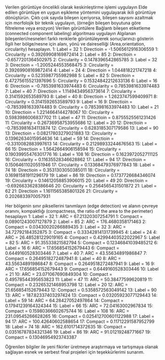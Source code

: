 Verilen görüntüye öncelikli olarak keskinleştirme işlemi uygulayın
Elde edilen görüntüye en uygun eşikleme yöntemini uygulayarak ikili görüntüye dönüştürün.
Çıktı çok sayıda bileşen içeriyorsa, bileşen sayısını azaltmak için morfolojik bir teknik uygulayın, (örneğin bileşen boyutuna göre filtreleme veya erozyon)
Verilen görüntülere Bağlantı bileşen etiketleme (connected component labeling) algoritması uygulayın 
Algılanan bileşenleri/nesneleri farklı renklerle görüntüleyerek sonuçlarınızı gösterin
İlgili her bölge/nesne için alanı, yönü ve daireselliği (Area,orientation, circularity) hesaplayın. 
1: Label = 32
1: Directioin = -1.5065612916306559
1: Circularity = 0.39269908169872414
2: Label = 85
2: Directioin = -0.6577201364502975
2: Circularity = 0.1478396542865785
3: Label = 32
3: Directioin = -1.2005244553568475
3: Circularity = 0.39269908169872414
4: Label = 24
4: Directioin = 1.044818221747218
4: Circularity = 0.5235987755982988
5: Label = 82
5: Directioin = 0.47275615521397696
5: Circularity = 0.15324842212633136
6: Label = 16
6: Directioin = -0.7853981633974483
6: Circularity = 0.7853981633974483
7: Label = 40
7: Directioin = 1.1149434956373614
7: Circularity = 0.3141592653589793
8: Label = 40
8: Directioin = 1.2623747599409971
8: Circularity = 0.3141592653589793
9: Label = 16
9: Directioin = -0.7853981633974483
9: Circularity = 0.7853981633974483
10: Label = 21
10: Directioin = 1.2214664144278067
10: Circularity = 0.5983986006837702
11: Label = 47
11: Directioin = 0.8755525561231426
11: Circularity = 0.26736958753955686
12: Label = 20
12: Directioin = -0.7853981634113874
12: Circularity = 0.6283185307179586
13: Label = 90
13: Directioin = 0.08217803279021883
13: Circularity = 0.13962634015954636
14: Label = 59
14: Directioin = -0.3310082883997613
14: Circularity = 0.21298933244676563
15: Label = 66
15: Directioin = 1.5642664906158594
15: Circularity = 0.19039955476301776
16: Label = 108
16: Directioin = 0.1623972052711125
16: Circularity = 0.11635528346628862
17: Label = 94
17: Directioin = 0.15064611020551946
17: Circularity = 0.13368479376977843
18: Label = 74
18: Directioin = 0.3531303050385011
18: Circularity = 0.16981581911296179
19: Label = 86
19: Directioin = 0.1737726684346074
19: Circularity = 0.14612058853906015
20: Label = 49
20: Directioin = -0.6926633628386646
20: Circularity = 0.2564565431501872
21: Label = 62
21: Directioin = 1.1611565385801326
21: Circularity = 0.2026833970057931


Her bölgenin sınır piksellerini tanımlayın (edge detection) ve alanın çevreye oranını, kompaktlığı (compactness, the ratio of the area to the perimeter) hesaplayın
1: Label = 32
1: ARC = 67.21320307254791
1: Compact = 0.08901243007127879
2: Label = 85
2: ARC = 176.4680358171463
2: Compact = 0.03430020266889435
3: Label = 32
3: ARC = 34.72792184352875
3: Compact = 0.33342814131739945
4: Label = 24
4: ARC = 26.485281229019165
4: Compact = 0.42994403522022967
5: Label = 82
5: ARC = 91.35533821582794
5: Compact = 0.12346841039485212
6: Label = 16
6: ARC = 17.656854152679443
6: Compact = 0.6449160528303446
7: Label = 40
7: ARC = 43.55634891986847
7: Compact = 0.2649518272487941
8: Label = 40
8: ARC = 43.55634891986847
8: Compact = 0.2649518272487941
9: Label = 16
9: ARC = 17.656854152679443
9: Compact = 0.6449160528303446
10: Label = 21
10: ARC = 23.071067690849304
10: Compact = 0.49578544395653823
11: Label = 47
11: ARC = 50.38477599620819
11: Compact = 0.23265321468953798
12: Label = 20
12: ARC = 21.656854152679443
12: Compact = 0.5358572563049142
13: Label = 90
13: ARC = 187.82337403297424
13: Compact = 0.03205923077129443
14: Label = 59
14: ARC = 64.28427052497864
14: Compact = 0.17941239164324344
15: Label = 66
15: ARC = 72.04163002967834
15: Compact = 0.15980366602675744
16: Label = 108
16: ARC = 231.09545266628265
16: Compact = 0.025412700601122988
17: Label = 94
17: ARC = 100.42640602588654
17: Compact = 0.11712291587952799
18: Label = 74
18: ARC = 162.6101714372635
18: Compact = 0.03516787834321346
19: Label = 86
19: ARC = 91.01219248771667
19: Compact = 0.13046954923743387


Öğrenilen bilgiler ile yeni fikirler üretmeye araştırmaya ve tartışmaya olanak sağlayan esnek ve serbest final projeleri için teşekkürlerimi sunarım.

